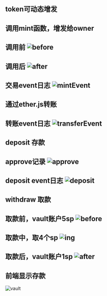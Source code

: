 
## token可动态增发
调用mint函数，增发给owner
---
调用前
![before](./images/before.png)
---
调用后
![after](./images/after.png)
---
交易event日志
![mintEvent](./images/mintEvent.png)
---
## 通过ether.js转账
转账event日志
![transferEvent](./images/transfer.png)
---
## deposit 存款
approve记录
![approve](./images/approve.png)
---
deposit event日志
![deposit](./images/depositEvent.png)
---

## withdraw 取款
取款前，vault账户5sp
![before](./images/withBefore.png)
---
取款中，取4个sp
![ing](./images/4.png)
---
取款后，vault账户1sp
![after](./images/withAfter.png)
---
## 前端显示存款
![vault](./images/vault.png)

